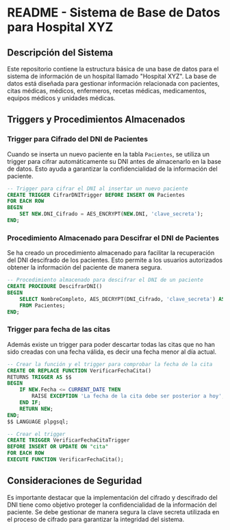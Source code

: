 # README - Sistema de Base de Datos para Hospital XYZ

## Descripción del Sistema

Este repositorio contiene la estructura básica de una base de datos para el sistema de información de un hospital llamado "Hospital XYZ". La base de datos está diseñada para gestionar información relacionada con pacientes, citas médicas, médicos, enfermeros, recetas médicas, medicamentos, equipos médicos y unidades médicas.

## Triggers y Procedimientos Almacenados

### Trigger para Cifrado del DNI de Pacientes

Cuando se inserta un nuevo paciente en la tabla `Pacientes`, se utiliza un trigger para cifrar automáticamente su DNI antes de almacenarlo en la base de datos. Esto ayuda a garantizar la confidencialidad de la información del paciente.

```sql
-- Trigger para cifrar el DNI al insertar un nuevo paciente
CREATE TRIGGER CifrarDNITrigger BEFORE INSERT ON Pacientes
FOR EACH ROW
BEGIN
    SET NEW.DNI_Cifrado = AES_ENCRYPT(NEW.DNI, 'clave_secreta');
END;
```

### Procedimiento Almacenado para Descifrar el DNI de Pacientes

Se ha creado un procedimiento almacenado para facilitar la recuperación del DNI descifrado de los pacientes. Esto permite a los usuarios autorizados obtener la información del paciente de manera segura.

```sql
-- Procedimiento almacenado para descifrar el DNI de un paciente
CREATE PROCEDURE DescifrarDNI()
BEGIN
    SELECT NombreCompleto, AES_DECRYPT(DNI_Cifrado, 'clave_secreta') AS DNI
    FROM Pacientes;
END;
```

### Trigger para fecha de las citas

Además existe un trigger para poder descartar todas las citas que no han sido creadas con una fecha válida, es decir una fecha menor al día actual.

```sql
-- Crear la función y el trigger para comprobar la fecha de la cita
CREATE OR REPLACE FUNCTION VerificarFechaCita()
RETURNS TRIGGER AS $$
BEGIN
    IF NEW.Fecha <= CURRENT_DATE THEN
        RAISE EXCEPTION 'La fecha de la cita debe ser posterior a hoy';
    END IF;
    RETURN NEW;
END;
$$ LANGUAGE plpgsql;

-- Crear el trigger
CREATE TRIGGER VerificarFechaCitaTrigger
BEFORE INSERT OR UPDATE ON "cita"
FOR EACH ROW
EXECUTE FUNCTION VerificarFechaCita();
```

## Consideraciones de Seguridad

Es importante destacar que la implementación del cifrado y descifrado del DNI tiene como objetivo proteger la confidencialidad de la información del paciente. Se debe gestionar de manera segura la clave secreta utilizada en el proceso de cifrado para garantizar la integridad del sistema.

